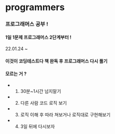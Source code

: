 # programmers
### 프로그래머스 공부 !

#### 1일 1문제 프로그래머스 2단계부터 !

22.01.24 ~

#### 이것이 코딩테스트다 책 완독 후 프로그래머스 다시 풀기 

#### 모르는 거 ?
* 1. 30분~1시간 넘지말기
* 2. 다른 사람 코드 로직 보기
* 3. 로직 이해 후 따라 쳐보거나 로직대로 구현해보기
* 4. 3일 뒤에 다시보자
